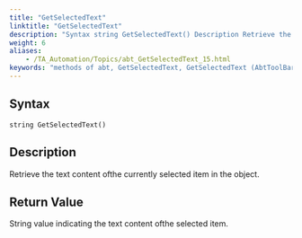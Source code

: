```yaml
--- 
title: "GetSelectedText"
linktitle: "GetSelectedText"
description: "Syntax string GetSelectedText() Description Retrieve the text content of the currently selected item in the object. Return Value String value indicating the text content of the selected item."
weight: 6
aliases: 
    - /TA_Automation/Topics/abt_GetSelectedText_15.html
keywords: "methods of abt, GetSelectedText, GetSelectedText (AbtToolBar), AbtToolBar, getselectedtext, abttoolbar getselectedtext, text of selected item on toolbar, retrieve content of selected toolbar item"
---
```


## Syntax

`string GetSelectedText()`

## Description  

Retrieve the text content ofthe currently selected item in the object.

## Return Value  

String value indicating the text content ofthe selected item.




